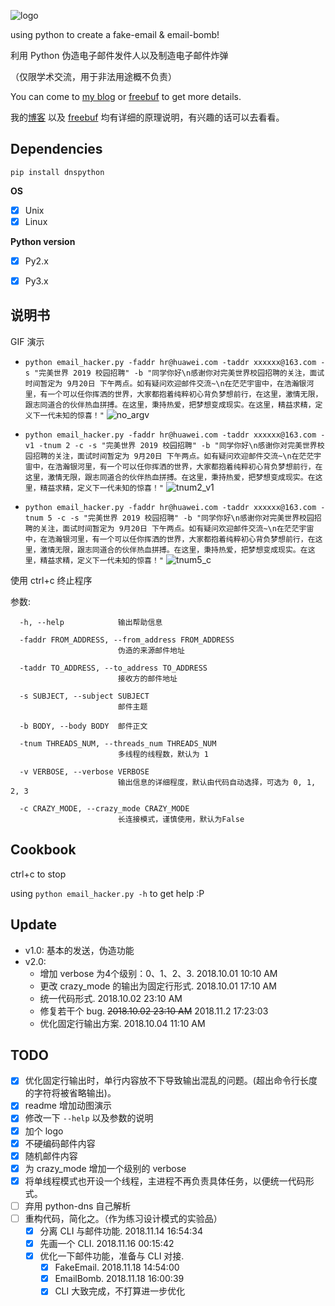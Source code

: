 ![logo](https://raw.githubusercontent.com/Macr0phag3/email_hack/master/pics/Logo.png)

using python to create a fake-email & email-bomb!

利用 Python 伪造电子邮件发件人以及制造电子邮件炸弹

（仅限学术交流，用于非法用途概不负责）

You can come to [my blog](https://www.tr0y.wang/2018/09/26/email-hacker/) or [freebuf](http://www.freebuf.com/sectool/184555.html) to get more details.

我的[博客](https://www.tr0y.wang/2018/09/26/email-hacker/) 以及 [freebuf](http://www.freebuf.com/sectool/184555.html) 均有详细的原理说明，有兴趣的话可以去看看。

## Dependencies
`pip install dnspython`

**OS**
- [x] Unix
- [x] Linux

**Python version**
- [x] Py2.x
- [x] Py3.x


## 说明书
GIF 演示

- `python email_hacker.py -faddr hr@huawei.com -taddr xxxxxx@163.com -s "完美世界 2019 校园招聘" -b "同学你好\n感谢你对完美世界校园招聘的关注，面试时间暂定为 9月20日 下午两点。如有疑问欢迎邮件交流~\n在茫茫宇宙中，在浩瀚银河里，有一个可以任你挥洒的世界，大家都抱着纯粹初心背负梦想前行，在这里，激情无限，跟志同道合的伙伴热血拼搏。在这里，秉持热爱，把梦想变成现实。在这里，精益求精，定义下一代未知的惊喜！"`
![no_argv](https://raw.githubusercontent.com/Macr0phag3/email_hack/master/pics/no_argv.png)

- `python email_hacker.py -faddr hr@huawei.com -taddr xxxxxx@163.com -v1 -tnum 2 -c -s "完美世界 2019 校园招聘" -b "同学你好\n感谢你对完美世界校园招聘的关注，面试时间暂定为 9月20日 下午两点。如有疑问欢迎邮件交流~\n在茫茫宇宙中，在浩瀚银河里，有一个可以任你挥洒的世界，大家都抱着纯粹初心背负梦想前行，在这里，激情无限，跟志同道合的伙伴热血拼搏。在这里，秉持热爱，把梦想变成现实。在这里，精益求精，定义下一代未知的惊喜！"`
![tnum2_v1](https://raw.githubusercontent.com/Macr0phag3/email_hack/master/pics/tnum2_v1.gif)

- `python email_hacker.py -faddr hr@huawei.com -taddr xxxxxx@163.com -tnum 5 -c -s "完美世界 2019 校园招聘" -b "同学你好\n感谢你对完美世界校园招聘的关注，面试时间暂定为 9月20日 下午两点。如有疑问欢迎邮件交流~\n在茫茫宇宙中，在浩瀚银河里，有一个可以任你挥洒的世界，大家都抱着纯粹初心背负梦想前行，在这里，激情无限，跟志同道合的伙伴热血拼搏。在这里，秉持热爱，把梦想变成现实。在这里，精益求精，定义下一代未知的惊喜！"`
![tnum5_c](https://raw.githubusercontent.com/Macr0phag3/email_hack/master/pics/tnum5_c.gif)

使用 ctrl+c 终止程序

参数:

```
  -h, --help            输出帮助信息

  -faddr FROM_ADDRESS, --from_address FROM_ADDRESS
                        伪造的来源邮件地址

  -taddr TO_ADDRESS, --to_address TO_ADDRESS
                        接收方的邮件地址

  -s SUBJECT, --subject SUBJECT
                        邮件主题

  -b BODY, --body BODY  邮件正文

  -tnum THREADS_NUM, --threads_num THREADS_NUM
                        多线程的线程数，默认为 1

  -v VERBOSE, --verbose VERBOSE
                        输出信息的详细程度，默认由代码自动选择，可选为 0, 1, 2, 3

  -c CRAZY_MODE, --crazy_mode CRAZY_MODE
                        长连接模式，谨慎使用，默认为False
```

## Cookbook
ctrl+c to stop

using `python email_hacker.py -h` to get help
:P

## Update
- v1.0: 基本的发送，伪造功能
- v2.0:
  - 增加 verbose 为4个级别：0、1、2、3. 2018.10.01 10:10 AM
  - 更改 crazy_mode 的输出为固定行形式. 2018.10.01 17:10 AM
  - 统一代码形式. 2018.10.02 23:10 AM
  - 修复若干个 bug. ~~2018.10.02 23:10 AM~~ 2018.11.2 17:23:03
  - 优化固定行输出方案. 2018.10.04 11:10 AM

## TODO
- [x] 优化固定行输出时，单行内容放不下导致输出混乱的问题。(超出命令行长度的字符将被省略输出)。
- [x] readme 增加动图演示
- [x] 修改一下 `--help` 以及参数的说明
- [x] 加个 logo
- [x] 不硬编码邮件内容
- [x] 随机邮件内容
- [x] 为 crazy_mode 增加一个级别的 verbose
- [x] 将单线程模式也开设一个线程，主进程不再负责具体任务，以便统一代码形式。
- [ ] 弃用 python-dns 自己解析
- [ ] 重构代码，简化之。（作为练习设计模式的实验品）
  - [x] 分离 CLI 与邮件功能. 2018.11.14 16:54:34
  - [x] 先画一个 CLI. 2018.11.16 00:15:42
  - [x] 优化一下邮件功能，准备与 CLI 对接.
    - [x] FakeEmail. 2018.11.18 14:54:00
    - [x] EmailBomb. 2018.11.18 16:00:39
    - [x] CLI 大致完成，不打算进一步优化
